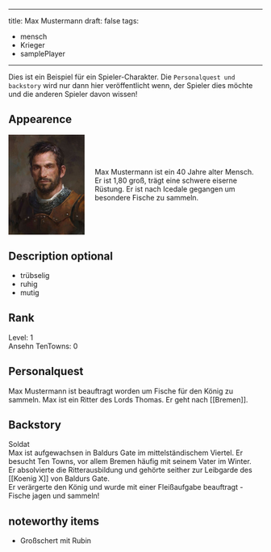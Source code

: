 
---
title: Max Mustermann
draft: false
tags:
  - mensch
  - Krieger
  - samplePlayer
---

Dies ist ein Beispiel für ein Spieler-Charakter. Die ```Personalquest und backstory``` wird nur dann hier veröffentlicht wenn, der Spieler dies möchte und die anderen Spieler davon wissen! 


## Appearence

<div style="display: flex; align-items: center;">
  <img src="../images/862421d9b2f00ab5705467ca4f66b3b6.jpg" alt="Descriptive text for the image" style="width: 30%; height: auto;"/>
  <p style="margin-left: 20px;">Max Mustermann ist ein 40 Jahre alter Mensch.  Er ist 1,80 groß, trägt eine schwere eiserne Rüstung. Er ist nach Icedale gegangen um besondere Fische zu sammeln. </p>
</div>

## Description optional

- trübselig
- ruhig
- mutig 

## Rank
Level: 1 <br>
Ansehn TenTowns: 0
## Personalquest
Max Mustermann ist beauftragt worden um Fische für den König zu sammeln. 
Max ist ein Ritter des Lords Thomas. Er geht nach [[Bremen]].
## Backstory
Soldat <br>
Max ist aufgewachsen in Baldurs Gate im mittelständischem Viertel. Er besucht Ten Towns, vor allem Bremen häufig mit seinem Vater im Winter. <br>
Er absolvierte die Ritterausbildung und gehörte seither zur Leibgarde des [[Koenig X]] von Baldurs Gate. <br>
Er verärgerte den König und wurde mit einer Fleißaufgabe beauftragt - Fische jagen und sammeln!

## noteworthy items

- Großschert mit Rubin 



